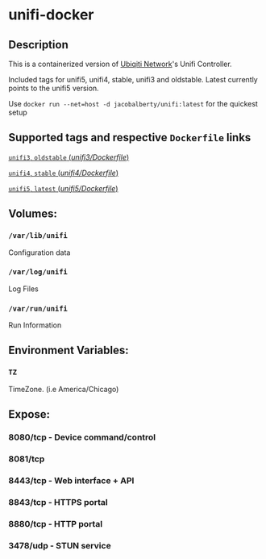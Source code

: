 # unifi-docker

## Description

This is a containerized version of [Ubiqiti Network](https://www.ubnt.com/)'s Unifi Controller.

Included tags for unifi5, unifi4, stable, unifi3 and oldstable. Latest currently points to the unifi5 version.

Use `docker run --net=host -d jacobalberty/unifi:latest` for the quickest setup

## Supported tags and respective `Dockerfile` links

[`unifi3`, `oldstable` (_unifi3/Dockerfile_)](https://github.com/jacobalberty/unifi-docker/blob/master/unifi3/Dockerfile)

[`unifi4`, `stable` (_unifi4/Dockerfile_)](https://github.com/jacobalberty/unifi-docker/blob/master/unifi4/Dockerfile)

[`unifi5`, `latest` (_unifi5/Dockerfile_)](https://github.com/jacobalberty/unifi-docker/blob/master/unifi5/Dockerfile)

## Volumes:

### `/var/lib/unifi`

Configuration data

### `/var/log/unifi`

Log Files

### `/var/run/unifi`

Run Information

## Environment Variables:

### `TZ`

TimeZone. (i.e America/Chicago)

## Expose:

### 8080/tcp - Device command/control

### 8081/tcp

### 8443/tcp - Web interface + API

### 8843/tcp - HTTPS portal

### 8880/tcp - HTTP portal

### 3478/udp - STUN service
